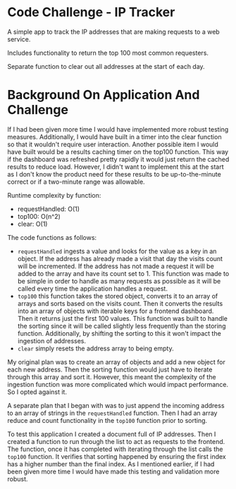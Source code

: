 # Code Challenge - IP Tracker

A simple app to track the IP addresses that are making requests to a web service.

Includes functionality to return the top 100 most common requesters.

Separate function to clear out all addresses at the start of each day.

# Background On Application And Challenge

If I had been given more time I would have implemented more robust testing measures. Additionally, I would have built in a timer into the clear function so that it wouldn't require user interaction. Another possible item I would have built would be a results caching timer on the top100 function. This way if the dashboard was refreshed pretty rapidly it would just return the cached results to reduce load. However, I didn't want to implement this at the start as I don't know the product need for these results to be up-to-the-minute correct or if a two-minute range was allowable.

Runtime complexity by function:
- requestHandled: O(1)
- top100: O(n^2)
- clear: O(1)

The code functions as follows:
- `requestHandled` ingests a value and looks for the value as a key in an object. If the address has already made a visit that day the visits count will be incremented. If the address has not made a request it will be added to the array and have its count set to 1. This function was made to be simple in order to handle as many requests as possible as it will be called every time the application handles a request.
- `top100` this function takes the stored object, converts it to an array of arrays and sorts based on the visits count. Then it converts the results into an array of objects with iterable keys for a frontend dashboard. Then it returns just the first 100 values. This function was built to handle the sorting since it will be called slightly less frequently than the storing function. Additionally, by shifting the sorting to this it won't impact the ingestion of addresses.
- `clear` simply resets the address array to being empty.

My original plan was to create an array of objects and add a new object for each new address. Then the sorting function would just have to iterate through this array and sort it. However, this meant the complexity of the ingestion function was more complicated which would impact performance. So I opted against it.

A separate plan that I began with was to just append the incoming address to an array of strings in the `requestHandled` function. Then I had an array reduce and count functionality in the `top100` function prior to sorting.

To test this application I created a document full of IP addresses. Then I created a function to run through the list to act as requests to the frontend. The function, once it has completed with iterating through the list calls the `top100` function. It verifies that sorting happened by ensuring the first index has a higher number than the final index. As I mentioned earlier, if I had been given more time I would have made this testing and validation more robust.
